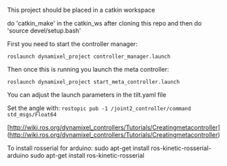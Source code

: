 This project should be placed in a catkin workspace

do 'catkin\_make' in the catkin_ws after cloning this repo
and then do 'source devel/setup.bash'

First you need to start the controller manager:

`roslaunch dynamixel_project controller_manager.launch`

Then once this is running you launch the meta controller:

`roslaunch dynamixel_project start_meta_controller.launch`

You can adjust the launch parameters in the tilt.yaml file


Set the angle with:
`rostopic pub -1 /joint2_controller/command std_msgs/Float64`

[http://wiki.ros.org/dynamixel_controllers/Tutorials/Creatingmetacontroller] (http://wiki.ros.org/dynamixel_controllers/Tutorials/Creatingmetacontroller)

To install rosserial for arduino:
sudo apt-get install ros-kinetic-rosserial-arduino
sudo apt-get install ros-kinetic-rosserial
